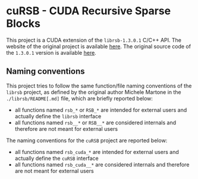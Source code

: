 # cuRSB - CUDA Recursive Sparse Blocks
This project is a CUDA extension of the `librsb-1.3.0.1` C/C++ API. The website of the original project is available [here](http://librsb.sourceforge.net/). The original source code of the `1.3.0.1` version is available [here](https://sourceforge.net/projects/librsb/).

## Naming conventions
This project tries to follow the same function/file naming conventions of the `librsb` project, as defined by the original author Michele Martone in the `./librsb/README[.md]` file, which are briefly reported below:
 - all functions named `rsb_*` or `RSB_*` are intended for external users and actually define the `librsb` interface
 - all functions named `rsb__*` or `RSB__*` are considered internals and therefore are not meant for external users

The naming conventions for the `cuRSB` project are reported below:
 - all functions named `rsb_cuda_*` are intended for external users and actually define the `cuRSB` interface
 - all functions named `rsb_cuda__*` are considered internals and therefore are not meant for external users